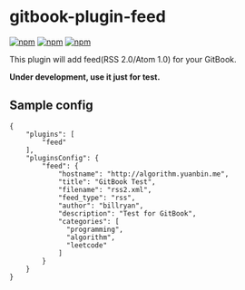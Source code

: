 # gitbook-plugin-feed

[![npm](https://img.shields.io/npm/v/gitbook-plugin-feed.svg?style=plastic)](https://npmjs.org/package/gitbook-plugin-feed) [![npm](https://img.shields.io/npm/dm/gitbook-plugin-feed.svg?style=plastic)](https://npmjs.org/package/gitbook-plugin-feed) [![npm](https://img.shields.io/npm/dt/gitbook-plugin-feed.svg?style=plastic)](https://npmjs.org/package/gitbook-plugin-feed)

This plugin will add feed(RSS 2.0/Atom 1.0) for your GitBook.

**Under development, use it just for test.**

## Sample config

```
{
    "plugins": [
        "feed"
    ],
    "pluginsConfig": {
        "feed": {
            "hostname": "http://algorithm.yuanbin.me",
            "title": "GitBook Test",
            "filename": "rss2.xml",
            "feed_type": "rss",
            "author": "billryan",
            "description": "Test for GitBook",
            "categories": [
              "programming",
              "algorithm",
              "leetcode"
            ]
        }
    }
}
```
